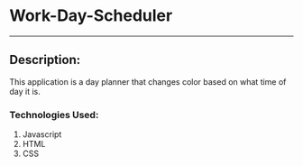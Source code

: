 # Work-Day-Scheduler
---

## Description:
This application is a day planner that changes color based on what time of day it is.

### Technologies Used:
1. Javascript
2. HTML
3. CSS
